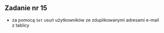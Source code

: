 <!-- _class: time10 -->

## Zadanie nr 15

- za pomocą `Set` usuń użytkowników ze zduplikowanymi adresami e-mail z tablicy